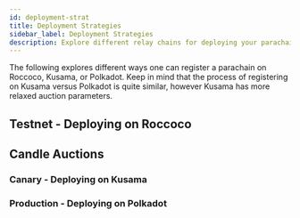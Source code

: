 ```yaml
---
id: deployment-strat
title: Deployment Strategies
sidebar_label: Deployment Strategies
description: Explore different relay chains for deploying your parachains
---
```


The following explores different ways one can register a parachain on Roccoco, Kusama, or Polkadot.
Keep in mind that the process of registering on Kusama versus Polkadot is quite similar, however
Kusama has more relaxed auction parameters.

## Testnet - Deploying on Roccoco

## Candle Auctions

### Canary - Deploying on Kusama

### Production - Deploying on Polkadot
